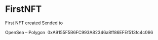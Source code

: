 # FirstNFT
First NFT created
Sended to 

OpenSea – Polygon ​
0xA9155F5B6FC993A82346a8ff86EFEf513fc4c096​
